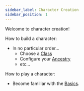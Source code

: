 ```yaml
---
sidebar_label: Character Creation
sidebar_position: 1
---
```

Welcome to character creation!

How to build a character:
- In no particular order...
  - Choose a [Class](./classes)
  - Configure your [Ancestry](./ancestry/)
  - etc...


How to play a character:
- Become familiar with the [Basics](./basics/).